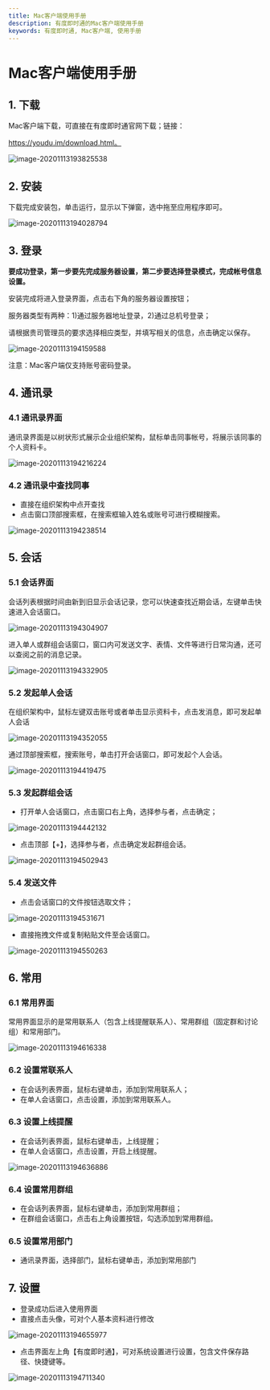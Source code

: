 ```yaml
---
title: Mac客户端使用手册
description: 有度即时通的Mac客户端使用手册
keywords: 有度即时通, Mac客户端, 使用手册
---
```


# Mac客户端使用手册

## 1. 下载

Mac客户端下载，可直接在有度即时通官网下载；链接：

https://youdu.im/download.html。

![image-20201113193825538](./res/g01_00002/image-20201113193825538.png)

## 2. 安装

下载完成安装包，单击运行，显示以下弹窗，选中拖至应用程序即可。

![image-20201113194028794](./res/g01_00002/image-20201113194028794.png)

## 3. 登录

**要成功登录，第一步要先完成服务器设置，第二步要选择登录模式，完成帐号信息设置。**

安装完成将进入登录界面，点击右下角的服务器设置按钮；

服务器类型有两种：1)通过服务器地址登录，2)通过总机号登录；

请根据贵司管理员的要求选择相应类型，并填写相关的信息，点击确定以保存。

![image-20201113194159588](./res/g01_00002/image-20201113194159588.png)

注意：Mac客户端仅支持账号密码登录。

## 4. 通讯录

### 4.1 通讯录界面

通讯录界面是以树状形式展示企业组织架构，鼠标单击同事帐号，将展示该同事的个人资料卡。

![image-20201113194216224](./res/g01_00002/image-20201113194216224.png)

### 4.2 通讯录中查找同事

- 直接在组织架构中点开查找
- 点击窗口顶部搜索框，在搜索框输入姓名或账号可进行模糊搜索。

![image-20201113194238514](./res/g01_00002/image-20201113194238514.png)

## 5. 会话

### 5.1 会话界面

会话列表根据时间由新到旧显示会话记录，您可以快速查找近期会话，左键单击快速进入会话窗口。

![image-20201113194304907](./res/g01_00002/image-20201113194304907.png)

进入单人或群组会话窗口，窗口内可发送文字、表情、文件等进行日常沟通，还可以查阅之前的消息记录。

![image-20201113194332905](./res/g01_00002/image-20201113194332905.png)

### 5.2 发起单人会话

在组织架构中，鼠标左键双击账号或者单击显示资料卡，点击发消息，即可发起单人会话

![image-20201113194352055](./res/g01_00002/image-20201113194352055.png)

通过顶部搜索框，搜索账号，单击打开会话窗口，即可发起个人会话。

![image-20201113194419475](./res/g01_00002/image-20201113194419475.png)

### 5.3 发起群组会话

- 打开单人会话窗口，点击窗口右上角，选择参与者，点击确定；

![image-20201113194442132](./res/g01_00002/image-20201113194442132.png)

- 点击顶部【+】，选择参与者，点击确定发起群组会话。

![image-20201113194502943](./res/g01_00002/image-20201113194502943.png)

### 5.4 发送文件

- 点击会话窗口的文件按钮选取文件；

![image-20201113194531671](./res/g01_00002/image-20201113194531671.png)

- 直接拖拽文件或复制粘贴文件至会话窗口。

![image-20201113194550263](./res/g01_00002/image-20201113194550263.png)

## 6. 常用

### 6.1 常用界面

常用界面显示的是常用联系人（包含上线提醒联系人）、常用群组（固定群和讨论组）和常用部门。

![image-20201113194616338](./res/g01_00002/image-20201113194616338.png)

### 6.2 设置常联系人

- 在会话列表界面，鼠标右键单击，添加到常用联系人；
- 在单人会话窗口，点击设置，添加到常用联系人。

### 6.3 设置上线提醒

- 在会话列表界面，鼠标右键单击，上线提醒；
- 在单人会话窗口，点击设置，开启上线提醒。

![image-20201113194636886](./res/g01_00002/image-20201113194636886.png)

### 6.4 设置常用群组

- 在会话列表界面，鼠标右键单击，添加到常用群组；
- 在群组会话窗口，点击右上角设置按钮，勾选添加到常用群组。

### 6.5 设置常用部门

- 通讯录界面，选择部门，鼠标右键单击，添加到常用部门

## 7. 设置

- 登录成功后进入使用界面
- 直接点击头像，可对个人基本资料进行修改

![image-20201113194655977](./res/g01_00002/image-20201113194655977.png)

- 点击界面左上角【有度即时通】，可对系统设置进行设置，包含文件保存路径、快捷键等。

![image-20201113194711340](./res/g01_00002/image-20201113194711340.png)